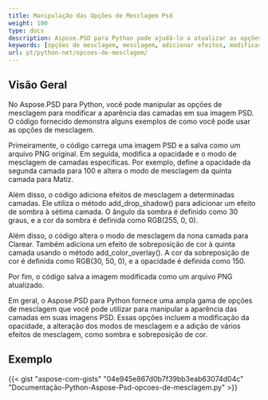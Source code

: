 ```yaml
---
title: Manipulação das Opções de Mesclagem Psd
weight: 100
type: docs
description: Aspose.PSD para Python pode ajudá-lo a atualizar as opções de mesclagem com um código simples.
keywords: [opções de mesclagem, mesclagem, adicionar efeitos, modificar opacidade, alterar cor da sombra, adicionar sombra, api psd, python, exemplo de código]
url: pt/python-net/opcoes-de-mesclagem/
---
```


## **Visão Geral**
No Aspose.PSD para Python, você pode manipular as opções de mesclagem para modificar a aparência das camadas em sua imagem PSD. O código fornecido demonstra alguns exemplos de como você pode usar as opções de mesclagem.

Primeiramente, o código carrega uma imagem PSD e a salva como um arquivo PNG original. Em seguida, modifica a opacidade e o modo de mesclagem de camadas específicas. Por exemplo, define a opacidade da segunda camada para 100 e altera o modo de mesclagem da quinta camada para Matiz.

Além disso, o código adiciona efeitos de mesclagem a determinadas camadas. Ele utiliza o método add_drop_shadow() para adicionar um efeito de sombra à sétima camada. O ângulo da sombra é definido como 30 graus, e a cor da sombra é definida como RGB(255, 0, 0).

Além disso, o código altera o modo de mesclagem da nona camada para Clarear. Também adiciona um efeito de sobreposição de cor à quinta camada usando o método add_color_overlay(). A cor da sobreposição de cor é definida como RGB(30, 50, 0), e a opacidade é definida como 150.

Por fim, o código salva a imagem modificada como um arquivo PNG atualizado.

Em geral, o Aspose.PSD para Python fornece uma ampla gama de opções de mesclagem que você pode utilizar para manipular a aparência das camadas em suas imagens PSD. Essas opções incluem a modificação da opacidade, a alteração dos modos de mesclagem e a adição de vários efeitos de mesclagem, como sombra e sobreposição de cor.

## **Exemplo**
{{< gist "aspose-com-gists" "04e945e867d0b7f39bb3eab63074d04c" "Documentação-Python-Aspose-Psd-opcoes-de-mesclagem.py" >}}
